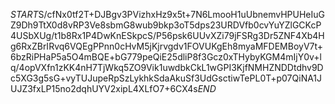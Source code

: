 $START$S/cfNx0tf2T+DJBgv3PVizhxHz9x5t+7N6LmooH1uUbnemvHPUHeIuGZ9Dh9TtX0d8vRP3Ve8sbmG8wub9bkp3oT5dps23URDVfb0cvYuYZlGCKcP4USbXUg/t1b8Rx1P4DwKnESkpcS/P56psk6UUvXZi79jFSRg3Dr5ZNF4Xb4Hg6RxZBrIRvq6VQEgPPnn0cHvM5jKjrvgdv1FOVUKgEh8myaMFDEMBoyV7t+6bzRiPHaP5a5O4mBQE+bG779peQiE25dliP8f3Gcz0xTHybyKGM4mIjY0v+lq/4opVXfn1zKK4nH7TjWkq5ZO9Vik1uwdbkCkL1wGPI3KjfNMHZNDDtdhv9Dc5XG3g5sG+vyTUJupeRpSzLykhkSdaAkuSf3UdGsctiwTePL0T+p07QiNA1JUJZ3fxLP15no2dqhUYV2xipL4XLfO7+6CX4s$END$